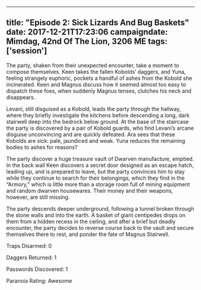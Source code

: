
---
title: "Episode 2: Sick Lizards And Bug Baskets"
date: 2017-12-21T17:23:06
campaigndate: Mimdag, 42nd Of The Lion, 3206 ME
tags: ['session']
---
The party, shaken from their unexpected encounter, take a moment to compose themselves. Keen takes the fallen Kobolds’ daggers, and Yuna, feeling strangely euphoric, pockets a handful of ashes from the Kobold she incinerated. Keen and Magnus discuss how it seemed almost too easy to dispatch these foes, when suddenly Magnus tenses, clutches his neck and disappears.

Levani, still disguised as a Kobold, leads the party through the hallway, where they briefly investigate the kitchens before descending a long, dark stairwell deep into the bedrock below ground. At the base of the staircase the party is discovered by a pair of Kobold guards, who find Levani’s arcane disguise unconvincing and are quickly defeated. Ara sees that these Kobolds are sick: pale, jaundiced and weak. Yuna reduces the remaining bodies to ashes for reasons?

The party discover a huge treasure vault of Dwarven manufacture, emptied. In the back wall Keen discovers a secret door designed as an escape hatch, leading up, and is prepared to leave, but the party convinces him to stay while they continue to search for their belongings, which they find in the “Armory,” which is little more than a storage room full of mining equipment and random dwarven housewares. Their money and their weapons, however, are still missing.

The party descends deeper underground, following a tunnel broken through the stone walls and into the earth. A basket of giant centipedes drops on them from a hidden recess in the ceiling, and after a brief but deadly encounter, the party decides to reverse course back to the vault and secure themselves there to rest, and ponder the fate of Magnus Stairwell.

Traps Disarmed: 0

Daggers Returned: 1

Passwords Discovered: 1

Paranoia Rating: Awesome


